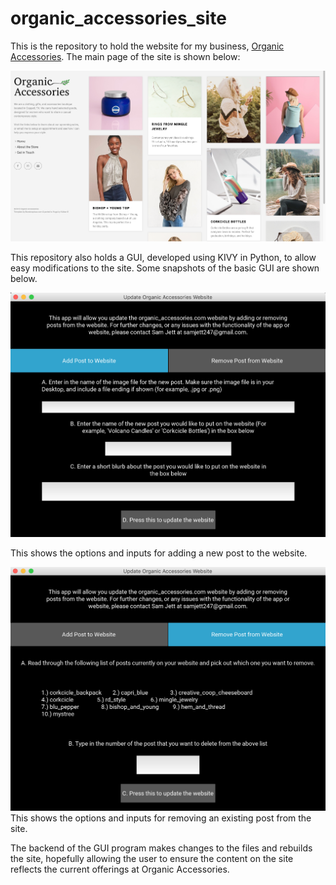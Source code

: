 # organic_accessories_site

This is the repository to hold the website for my business, [Organic Accessories](organic-accessories.com). The main page of the site is shown below:

![front_page](static/front_page.png)

This repository also holds a GUI, developed using KIVY in Python, to allow easy modifications to the site. Some snapshots of the basic GUI are shown below. 

![add_post](static/add_post.png)

This shows the options and inputs for adding a new post to the website.





![remove_post](static/remove_post.png)
This shows the options and inputs for removing an existing post from the site.



The backend of the GUI program makes changes to the files and rebuilds the site, hopefully allowing the user to ensure the content on the site reflects the current offerings at Organic Accessories.
